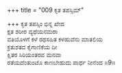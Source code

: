 +++
title = "009 ಕೃತ ತಪಸ್ಸಿಮ್"

+++
ಕೃತ ತಪಸ್ಸಿಂ ಭಿನ್ನ ಖೇದ  
ಕ್ಷತ ಶರೀರ ವ್ಯಥೆಯನಮರಾ  
ವತಿಯೊಳಗೆ ಕಳೆ ರಥಸಹಿತ ಕಳಹುವೆನು ಮಾತಲಿಯ   
ಕ್ರತುಶತದ ಕೈಗಾಣಿಕೆಯ ದೀ  
ಕ್ಷಿತರ ಸಿರಿಯಂತರವ ಮನವಾ  
ರತೆಯದೆಂತುಂಟೊ ಕಾಣಬೇಹುದು ಪಾರ್ಥ ನೀನೆಂದ   ॥9॥